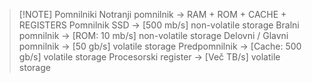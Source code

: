 > [!NOTE] Pomnilniki
> Notranji pomnilnik -> RAM + ROM + CACHE + REGISTERS
> Pomnilnik SSD -> \[500 mb/s] non-volatile storage
> Bralni pomnilnik -> \[ROM: 10 mb/s] non-volatile storage
> Delovni / Glavni pomnilnik -> \[50 gb/s] volatile storage
> Predpomnilnik -> \[Cache: 500 gb/s] volatile storage
> Procesorski register -> \[Več TB/s] volatile storage

